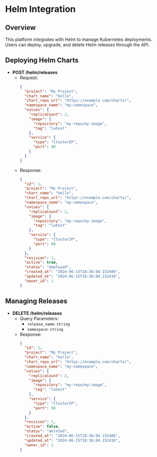# Helm Integration

## Overview
This platform integrates with Helm to manage Kubernetes deployments. Users can deploy, upgrade, and delete Helm releases through the API.

## Deploying Helm Charts
- **POST /helm/releases**
  - Request:
    ```json
    {
      "project": "My Project",
      "chart_name": "hello",
      "chart_repo_url": "https://example.com/charts/",
      "namespace_name": "my-namespace",
      "values": {
        "replicaCount": 2,
        "image": {
          "repository": "my-repo/my-image",
          "tag": "latest"
        },
        "service": {
          "type": "ClusterIP",
          "port": 80
        }
      }
    }
    ```
  - Response:
    ```json
    {
      "id": 1,
      "project": "My Project",
      "chart_name": "hello",
      "chart_repo_url": "https://example.com/charts/",
      "namespace_name": "my-namespace",
      "values": {
        "replicaCount": 2,
        "image": {
          "repository": "my-repo/my-image",
          "tag": "latest"
        },
        "service": {
          "type": "ClusterIP",
          "port": 80
        }
      },
      "revision": 1,
      "active": true,
      "status": "deployed",
      "created_at": "2024-06-15T18:36:04.152406",
      "updated_at": "2024-06-15T18:36:04.152410",
      "owner_id": 1
    }
    ```

## Managing Releases
- **DELETE /helm/releases**
  - Query Parameters:
    - `release_name`: `string`
    - `namespace`: `string`
  - Response:
    ```json
    {
      "id": 1,
      "project": "My Project",
      "chart_name": "hello",
      "chart_repo_url": "https://example.com/charts/",
      "namespace_name": "my-namespace",
      "values": {
        "replicaCount": 2,
        "image": {
          "repository": "my-repo/my-image",
          "tag": "latest"
        },
        "service": {
          "type": "ClusterIP",
          "port": 80
        }
      },
      "revision": 1,
      "active": false,
      "status": "deleted",
      "created_at": "2024-06-15T18:36:04.152406",
      "updated_at": "2024-06-15T18:36:04.152410",
      "owner_id": 1
    }
    ```
